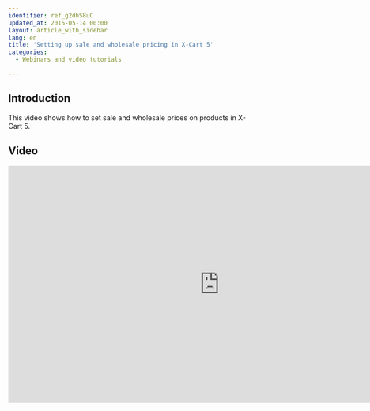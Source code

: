 ```yaml
---
identifier: ref_g2dhS8uC
updated_at: 2015-05-14 00:00
layout: article_with_sidebar
lang: en
title: 'Setting up sale and wholesale pricing in X-Cart 5'
categories:
  - Webinars and video tutorials

---
```



## Introduction

This video shows how to set sale and wholesale prices on products in X-Cart 5.

## Video

<iframe class="youtube-player" type="text/html" style="width: 853px; height: 480px" src="https://www.youtube.com/embed/OmXnMoEB020" frameborder="0"></iframe>